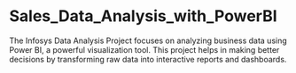 # Sales_Data_Analysis_with_PowerBI
The Infosys Data Analysis Project focuses on analyzing business data using Power BI, a powerful visualization tool. This project helps in making better decisions by transforming raw data into interactive reports and dashboards.
